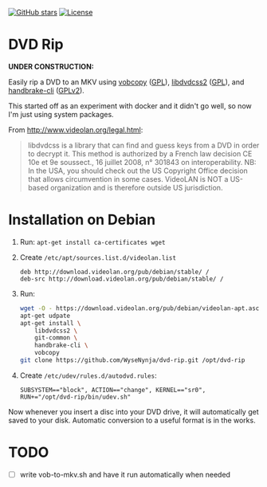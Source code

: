 [![GitHub stars](https://img.shields.io/github/stars/WyseNynja/dockerfile-dvd-rip.svg?style=social)](https://github.com/WyseNynja/dockerfile-dvd-rip)
[![License](https://img.shields.io/github/license/WyseNynja/dockerfile-dvd-rip.svg)](https://raw.githubusercontent.com/WyseNynja/dockerfile-dvd-rip/master/LICENSE)

# DVD Rip

**UNDER CONSTRUCTION:**

Easily rip a DVD to an MKV using [vobcopy](http://vobcopy.org/projects/c/c.shtml) ([GPL](https://www.gnu.org/licenses/gpl-3.0.en.html)), [libdvdcss2](http://www.videolan.org/developers/libdvdcss/doc/html/) ([GPL](https://www.gnu.org/licenses/gpl-3.0.en.html)), and [handbrake-cli](https://handbrake.fr) ([GPLv2](https://raw.githubusercontent.com/HandBrake/HandBrake/master/LICENSE)).

This started off as an experiment with docker and it didn't go well, so now I'm just using system packages.

From http://www.videolan.org/legal.html:

> libdvdcss is a library that can find and guess keys from a DVD in order to decrypt it.
This method is authorized by a French law decision CE 10e et 9e sous­sect., 16 juillet 2008, n° 301843 on interoperability.
> NB: In the USA, you should check out the US Copyright Office decision that allows circumvention in some cases.
> VideoLAN is NOT a US-based organization and is therefore outside US jurisdiction.


# Installation on Debian

1. Run: `apt-get install ca-certificates wget`

2. Create `/etc/apt/sources.list.d/videolan.list`

    ```
    deb http://download.videolan.org/pub/debian/stable/ /
    deb-src http://download.videolan.org/pub/debian/stable/ /
    ```

3. Run:

    ```bash
    wget -O - https://download.videolan.org/pub/debian/videolan-apt.asc | apt-key add -
    apt-get udpate
    apt-get install \
        libdvdcss2 \
        git-common \
        handbrake-cli \
        vobcopy
    git clone https://github.com/WyseNynja/dvd-rip.git /opt/dvd-rip
    ```

4. Create `/etc/udev/rules.d/autodvd.rules`:

    ```
    SUBSYSTEM=="block", ACTION=="change", KERNEL=="sr0", RUN+="/opt/dvd-rip/bin/udev.sh"
    ```

Now whenever you insert a disc into your DVD drive, it will automatically get saved to your disk. Automatic conversion to a useful format is in the works.


# TODO

* [ ] write vob-to-mkv.sh and have it run automatically when needed

